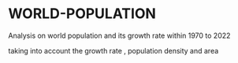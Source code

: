 # WORLD-POPULATION

Analysis on world population and its growth rate within 1970 to 2022

taking into account the growth rate , population density and area
